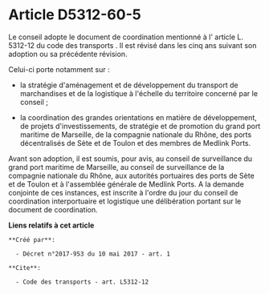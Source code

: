 # Article D5312-60-5

Le conseil adopte le document de coordination mentionné à l'
article L. 5312-12 du code des transports
. Il est révisé dans les cinq ans suivant son adoption ou sa précédente révision.

Celui-ci porte notamment sur :

- la stratégie d'aménagement et de développement du transport de marchandises et de la logistique à l'échelle du territoire
concerné par le conseil ;

- la coordination des grandes orientations en matière de développement, de projets d'investissements, de stratégie et de
promotion du grand port maritime de Marseille, de la compagnie nationale du Rhône, des ports décentralisés de Sète et de
Toulon et des membres de Medlink Ports.

Avant son adoption, il est soumis, pour avis, au conseil de surveillance du grand port maritime de Marseille, au conseil de
surveillance de la compagnie nationale du Rhône, aux autorités portuaires des ports de Sète et de Toulon et à l'assemblée
générale de Medlink Ports. A la demande conjointe de ces instances, est inscrite à l'ordre du jour du conseil de coordination
interportuaire et logistique une délibération portant sur le document de coordination.

**Liens relatifs à cet article**

	**Créé par**:

	  - Décret n°2017-953 du 10 mai 2017 - art. 1

	**Cite**:

	  - Code des transports - art. L5312-12
